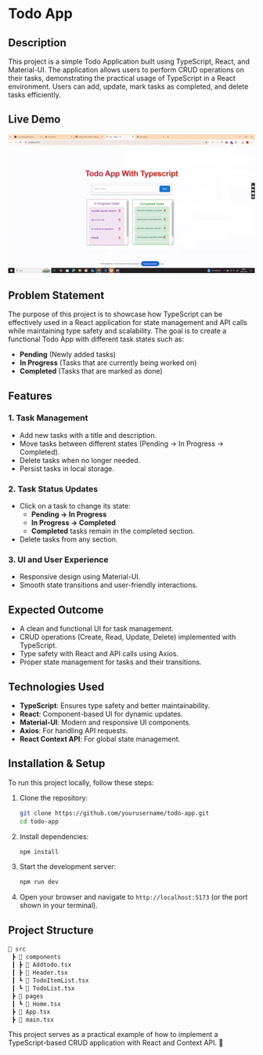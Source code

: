# Todo App

## Description
This project is a simple Todo Application built using TypeScript, React, and Material-UI. The application allows users to perform CRUD operations on their tasks, demonstrating the practical usage of TypeScript in a React environment. Users can add, update, mark tasks as completed, and delete tasks efficiently.

## Live Demo
![Live Todo App](./src/assets/todoGif.gif)

## Problem Statement
The purpose of this project is to showcase how TypeScript can be effectively used in a React application for state management and API calls while maintaining type safety and scalability. The goal is to create a functional Todo App with different task states such as:

- **Pending** (Newly added tasks)
- **In Progress** (Tasks that are currently being worked on)
- **Completed** (Tasks that are marked as done)

## Features
### 1. Task Management
- Add new tasks with a title and description.
- Move tasks between different states (Pending → In Progress → Completed).
- Delete tasks when no longer needed.
- Persist tasks in local storage.

### 2. Task Status Updates
- Click on a task to change its state:
  - **Pending → In Progress**
  - **In Progress → Completed**
  - **Completed** tasks remain in the completed section.
- Delete tasks from any section.

### 3. UI and User Experience
- Responsive design using Material-UI.
- Smooth state transitions and user-friendly interactions.

## Expected Outcome
- A clean and functional UI for task management.
- CRUD operations (Create, Read, Update, Delete) implemented with TypeScript.
- Type safety with React and API calls using Axios.
- Proper state management for tasks and their transitions.

## Technologies Used
- **TypeScript**: Ensures type safety and better maintainability.
- **React**: Component-based UI for dynamic updates.
- **Material-UI**: Modern and responsive UI components.
- **Axios**: For handling API requests.
- **React Context API**: For global state management.

## Installation & Setup
To run this project locally, follow these steps:

1. Clone the repository:
   ```sh
   git clone https://github.com/yourusername/todo-app.git
   cd todo-app
   ```

2. Install dependencies:
   ```sh
   npm install
   ```

3. Start the development server:
   ```sh
   npm run dev
   ```

4. Open your browser and navigate to `http://localhost:5173` (or the port shown in your terminal).

## Project Structure
```
📂 src
 ┣ 📂 components
 ┃ ┣ 📜 Addtodo.tsx
 ┃ ┣ 📜 Header.tsx
 ┃ ┗ 📜 TodoItemList.tsx
 ┃ ┗ 📜 TodoList.tsx
 ┣ 📂 pages
 ┃ ┗ 📜 Home.tsx
 ┣ 📜 App.tsx
 ┣ 📜 main.tsx
```

This project serves as a practical example of how to implement a TypeScript-based CRUD application with React and Context API. 🚀
